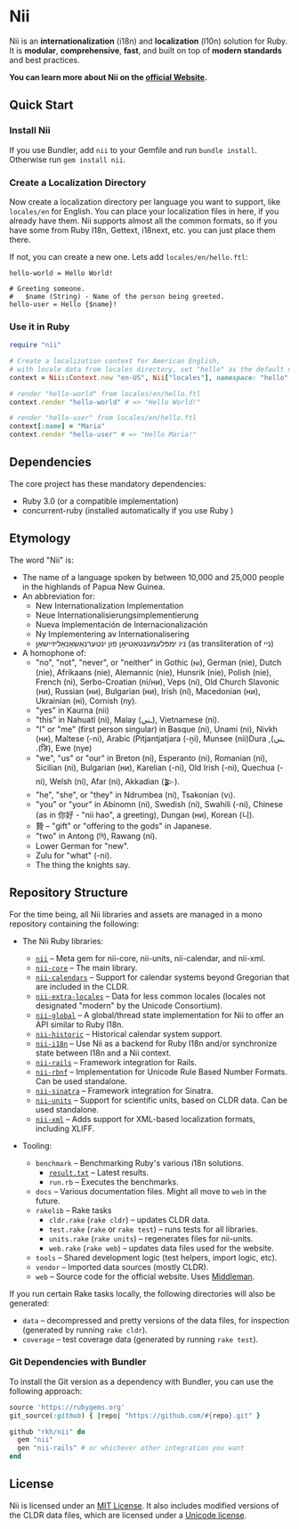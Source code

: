 # Nii

Nii is an **internationalization** (i18n) and **localization** (l10n) solution for Ruby.
It is **modular**, **comprehensive**, **fast**, and built on top of **modern standards** and best practices.

**You can learn more about Nii on the [official Website](https://nii.dev).**

## Quick Start

### Install Nii

If you use Bundler, add `nii` to your Gemfile and run `bundle install`. Otherwise run `gem install nii`.

### Create a Localization Directory

Now create a localization directory per language you want to support, like `locales/en` for English. You can place your localization files in here, if you already have them. Nii supports almost all the common formats, so if you have some from Ruby I18n, Gettext, i18next, etc. you can just place them there.

If not, you can create a new one. Lets add `locales/en/hello.ftl`:

``` ftl
hello-world = Hello World!

# Greeting someone.
#   $name (String) - Name of the person being greeted.
hello-user = Hello {$name}!
```

### Use it in Ruby

``` ruby
require "nii"

# Create a localization context for American English,
# with locale data from locales directory, set "hello" as the default namespace
context = Nii::Context.new "en-US", Nii["locales"], namespace: "hello"

# render "hello-world" from locales/en/hello.ftl
context.render "hello-world" # => "Hello World!"

# render "hello-user" from locales/en/hello.ftl
context[:name] = "Maria"
context.render "hello-user" # => "Hello Maria!"
```

## Dependencies

The core project has these mandatory dependencies:

* Ruby 3.0 (or a compatible implementation)
* concurrent-ruby (installed automatically if you use Ruby )

## Etymology

<!-- keep in sync with web/source/glossary/nii.html.md --->

The word "Nii" is:
* The name of a language spoken by between 10,000 and 25,000 people in the highlands of Papua New Guinea.
* An abbreviation for:
  * New Internationalization Implementation
  * Neue Internationalisierungsimplementierung
  * Nueva Implementación de Internacionalización
  * Ny Implementering av Internationalisering
  * <bdi>ניו ימפּלעמענטאַטיאָן פון ינטערנאַשאַנאַליזיישאַן</bdi> (as transliteration of <bdi>ניי</bdi>)
* A homophone of:
  * "no", "not", "never", or "neither" in Gothic (𐌽𐌹), German (nie), Dutch (nie), Afrikaans (nie), Alemannic (nie), Hunsrik (nie), Polish (nie), French (ni), Serbo-Croatian (ni/ни), Veps (ni), Old Church Slavonic (ни), Russian (ни), Bulgarian (ни), Irish (ní), Macedonian (ни), Ukrainian (ні), Cornish (ny).
  * "yes" in Kaurna (nii)
  * "this" in Nahuatl (ni), Malay (<bdi>ـني</bdi>), Vietnamese (ni).
  * "I" or "me" (first person singular) in Basque (ni), Unami (ni), Nivkh (ни), Maltese (-ni), Arabic (<bdi>ـني</bid>), Pitjantjatjara (-ṉi), Munsee (nii)Dura (ङि), Ewe (nye).
  * "we", "us" or "our" in Breton (ni), Esperanto (ni), Romanian (ni), Sicilian (ni), Bulgarian (ни), Karelian (-ni), Old Irish (-ni), Quechua (-ni), Welsh (ni), Afar (ni), Akkadian (𒉌).
  * "he", "she", or "they" in Ndrumbea (ni), Tsakonian (νι).
  * "you" or "your" in Abinomn (ni), Swedish (ni), Swahili (-ni), Chinese (as in 你好 - "nii hao", a greeting), Dungan (ни), Korean (니).
  * 贄 – "gift" or "offering to the gods" in Japanese.
  * "two" in Antong (নি), Rawang (ní).
  * Lower German for "new".
  * Zulu for "what" (-ni).
  * The thing the knights say.

## Repository Structure

For the time being, all Nii libraries and assets are managed in a mono repository containing the following:

* The Nii Ruby libraries:
  * [`nii`](nii) – Meta gem for nii-core, nii-units, nii-calendar, and nii-xml.
  * [`nii-core`](nii-core) – The main library.
  * [`nii-calendars`](nii-calendars) – Support for calendar systems beyond Gregorian that are included in the CLDR.
  * [`nii-extra-locales`](nii-extra-locales) – Data for less common locales (locales not designated "modern" by the Unicode Consortium).
  * [`nii-global`](nii-global) – A global/thread state implementation for Nii to offer an API similar to Ruby I18n.
  * [`nii-historic`](nii-historic) – Historical calendar system support.
  * [`nii-i18n`](nii-18n) – Use Nii as a backend for Ruby I18n and/or synchronize state between I18n and a Nii context.
  * [`nii-rails`](nii-rails) – Framework integration for Rails.
  * [`nii-rbnf`](nii-rbnf) – Implementation for Unicode Rule Based Number Formats. Can be used standalone.
  * [`nii-sinatra`](nii-sinatra) – Framework integration for Sinatra.
  * [`nii-units`](nii-units) – Support for scientific units, based on CLDR data. Can be used standalone.
  * [`nii-xml`](nii-xml) – Adds support for XML-based localization formats, including XLIFF.

* Tooling:
  * `benchmark` – Benchmarking Ruby's various i18n solutions.
    * [`result.txt`](benchmark/result.txt) – Latest results.
    * `run.rb` – Executes the benchmarks.
  * `docs` – Various documentation files. Might all move to `web` in the future.
  * `rakelib` – Rake tasks
    * `cldr.rake` (`rake cldr`) – updates CLDR data.
    * `test.rake` (`rake` or `rake test`) – runs tests for all libraries.
    * `units.rake` (`rake units`) – regenerates files for nii-units.
    * `web.rake` (`rake web`) – updates data files used for the website.
  * `tools` – Shared development logic (test helpers, import logic, etc).
  * `vendor` – Imported data sources (mostly CLDR).
  * `web` – Source code for the official website. Uses [Middleman](https://middlemanapp.com/).

If you run certain Rake tasks locally, the following directories will also be generated:
  * `data` – decompressed and pretty versions of the data files, for inspection (generated by running `rake cldr`).
  * `coverage` – test coverage data (generated by running `rake test`).

### Git Dependencies with Bundler

To install the Git version as a dependency with Bundler, you can use the following approach:

``` ruby
source 'https://rubygems.org'
git_source(:github) { |repo| "https://github.com/#{repo}.git" }

github "rkh/nii" do
  gem "nii"
  gen "nii-rails" # or whichever other integration you want
end
```

## License

Nii is licensed under an [MIT License](LICENSE).
It also includes modified versions of the CLDR data files, which are licensed under a [Unicode license](nii-core/data/LICENSE).
